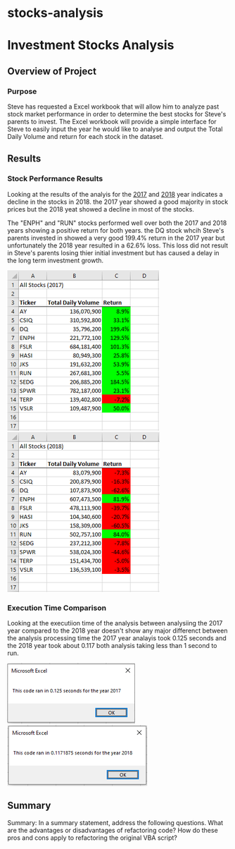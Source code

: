 # stocks-analysis

# Investment Stocks Analysis

## Overview of Project

### Purpose
Steve has requested a Excel workbook that will allow him to analyze past stock market performance in order to determine the best stocks for Steve's parents to invest.
The Excel workbook will provide a simple interface for Steve to easily input the year he would like to analyse and output the Total Daily Volume and return for each stock
in the dataset.


## Results

### Stock Performance Results
Looking at the results of the analyis for the [2017](/Resources/VBA_Challenge_Stocks_2017.PNG) and [2018](/Resources/VBA_Challenge_Stocks_2018.PNG) year indicates a decline in the stocks in 2018.
the 2017 year showed a good majority in stock prices but the 2018 yeat showed a decline in most of the stocks.

The "ENPH" and "RUN" stocks performed well over both the 2017 and 2018 years showing a positive return for both years.
the DQ stock whcih Steve's parents invested in showed a very good 199.4% return in the 2017 year but unfortunately the 2018
year resulted in a 62.6% loss. This loss did not result in Steve's parents losing thier initial investment but has caused a delay
in the long term investment growth.

![2017](/Resources/VBA_Challenge_Stocks_2017.PNG) ![2018](/Resources/VBA_Challenge_Stocks_2018.PNG)

### Execution Time Comparison
Looking at the executiion time of the analysis between analysiing the 2017 year compared to the 2018 year doesn't show any major differenct between the analysis processing time
the 2017 year analayis took 0.125 seconds and the 2018 year took about 0.117 both analysis taking less than 1 second to run.

![2017](/Resources/VBA_Challenge_2017.PNG) ![2018](/Resources/VBA_Challenge_2018.PNG)

## Summary


Summary: In a summary statement, address the following questions.
What are the advantages or disadvantages of refactoring code?
How do these pros and cons apply to refactoring the original VBA script?
